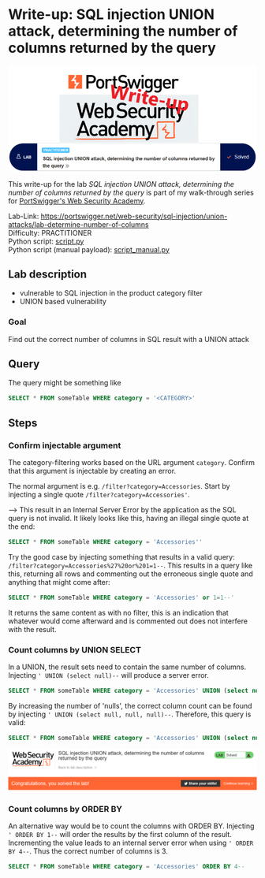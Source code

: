 # Write-up: SQL injection UNION attack, determining the number of columns returned by the query

![logo](img/logo.png)

This write-up for the lab *SQL injection UNION attack, determining the number of columns returned by the query* is part of my walk-through series for [PortSwigger's Web Security Academy](https://portswigger.net/web-security).

Lab-Link: <https://portswigger.net/web-security/sql-injection/union-attacks/lab-determine-number-of-columns>  
Difficulty: PRACTITIONER  
Python script: [script.py](script.py)  
Python script (manual payload): [script_manual.py](script_manual.py)

## Lab description

- vulnerable to SQL injection in the product category filter
- UNION based vulnerability

### Goal

Find out the correct number of columns in SQL result with a UNION attack

## Query

The query might be something like

```sql
SELECT * FROM someTable WHERE category = '<CATEGORY>'
```

## Steps

### Confirm injectable argument

The category-filtering works based on the URL argument `category`. Confirm that this argument is injectable by creating an error.

The normal argument is e.g. `/filter?category=Accessories`. Start by injecting a single quote `/filter?category=Accessories'`.

--> This result in an Internal Server Error by the application as the SQL query is not invalid. It likely looks like this, having an illegal single quote at the end:

```sql
SELECT * FROM someTable WHERE category = 'Accessories''
```

Try the good case by injecting something that results in a valid query: `/filter?category=Accessories%27%20or%201=1--`. This results in a query like this, returning all rows and commenting out the erroneous single quote and anything that might come after:

```sql
SELECT * FROM someTable WHERE category = 'Accessories' or 1=1--'
```

It returns the same content as with no filter, this is an indication that whatever would come afterward and is commented out does not interfere with the result.

### Count columns by UNION SELECT

In a UNION, the result sets need to contain the same number of columns. Injecting `' UNION (select null)--` will produce a server error.

```sql
SELECT * FROM someTable WHERE category = 'Accessories' UNION (select null)--'
```

By increasing the number of 'nulls', the correct column count can be found by injecting `' UNION (select null, null, null)--`. Therefore, this query is valid:

```sql
SELECT * FROM someTable WHERE category = 'Accessories' UNION (select null, null, null)--'
```

![success](img/success.png)

### Count columns by ORDER BY

An alternative way would be to count the columns with ORDER BY. Injecting `' ORDER BY 1--` will order the results by the first column of the result. Incrementing the value leads to an internal server error when using `' ORDER BY 4--`. Thus the correct number of columns is 3.

```sql
SELECT * FROM someTable WHERE category = 'Accessories' ORDER BY 4--
```
